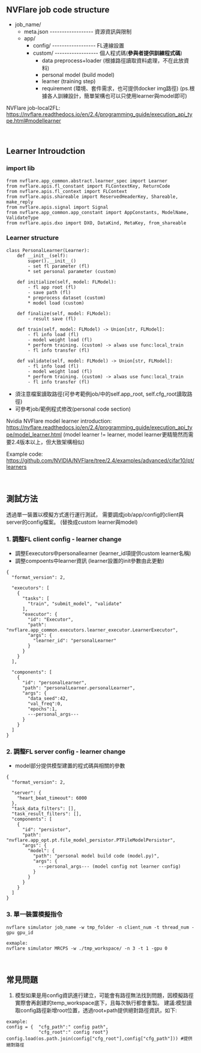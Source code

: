 

## NVFlare job code structure
* job_name/
  * meta.json ------------------ 資源資訊與限制
  * app/
    * config/ ------------------ FL連線設置
    * custom/ ------------------ 個人程式碼(<b>參與者提供訓練程式碼</b>)
        * data preprocess+loader (根據路徑讀取資料處理，不在此放資料)
        * personal model (build model)
        * learner (training step)
        * requirement (環境、套件需求，也可提供docker img路徑)
        (ps.根據各人訓練設計，簡單架構也可以只使用learner與model即可)

NVFlare job-local2FL: https://nvflare.readthedocs.io/en/2.4/programming_guide/execution_api_type.html#modellearner

<br/>

## Learner Introudction



### import lib
```
from nvflare.app_common.abstract.learner_spec import Learner
from nvflare.apis.fl_constant import FLContextKey, ReturnCode
from nvflare.apis.fl_context import FLContext
from nvflare.apis.shareable import ReservedHeaderKey, Shareable, make_reply
from nvflare.apis.signal import Signal
from nvflare.app_common.app_constant import AppConstants, ModelName, ValidateType
from nvflare.apis.dxo import DXO, DataKind, MetaKey, from_shareable
```

### Learner structure
```
class PersonalLearner(Learner):
    def __init__(self):
        super().__init__()
        - set fl parameter (fl)
        * set personal parameter (custom)

    def initialize(self, model: FLModel):
        - fl app root (fl)
        - save path (fl)
        * preprocess dataset (custom)
        * model load (custom)
    
    def finalize(self, model: FLModel):
        - result save (fl)
    
    def train(self, model: FLModel) -> Union[str, FLModel]:
        - fl info load (fl)
        - model weight load (fl)
        * perform training. (custom) -> alwas use func:local_train
        - fl info transfer (fl)

    def validate(self, model: FLModel) -> Union[str, FLModel]:
        - fl info load (fl)
        - model weight load (fl)
        * perform training. (custom) -> alwas use func:local_train
        - fl info transfer (fl)

```
* 須注意檔案讀取路徑(可參考範例job/中的self.app_root, self.cfg_root讀取路徑)
* 可參考job/範例程式修改(personal code section)

Nvidia NVFlare model learner introduction:
https://nvflare.readthedocs.io/en/2.4/programming_guide/execution_api_type/model_learner.html
(model learner != learner, model learner更精簡然而需要2.4版本以上，但大致架構相似)

Example code:
https://github.com/NVIDIA/NVFlare/tree/2.4/examples/advanced/cifar10/pt/learners

<br/>

## 測試方法
透過單一裝置以模擬方式進行運行測試，
需要調成job/app/config的client與server的config檔案。
(替換成custom learner與model)

### 1. 調整FL client config -  learner change
* 調整Eexecutors中personallearner (learner_id項提供custom learner名稱)
* 調整compoents中learner資訊 (learner設置的init參數由此更動)
```
{
  "format_version": 2,

  "executors": [
    {
      "tasks": [
        "train", "submit_model", "validate"
      ],
      "executor": {
        "id": "Executor",
        "path": "nvflare.app_common.executors.learner_executor.LearnerExecutor",
        "args": {
          "learner_id": "personalLearner"
        }
      }
    }
  ],

  "components": [
    {
      "id": "personalLearner",
      "path": "personalLearner.personalLearner",
      "args": {
        "data_seed":42,
        "val_freq":0,
        "epochs":1,
        ---personal_args---
      }
    }
  ]
}

```

### 2. 調整FL server config -  learner change
* model部分提供模型建置的程式碼與相關的參數
```
{
  "format_version": 2,

  "server": {
    "heart_beat_timeout": 6000
  },
  "task_data_filters": [],
  "task_result_filters": [],
  "components": [
    {
      "id": "persistor",
      "path": "nvflare.app_opt.pt.file_model_persistor.PTFileModelPersistor",
      "args": {
        "model": {
          "path": "personal model build code (model.py)",
          "args": {
            ---personal_args--- (model config not learner config)
          }
        }
      }
    }
  ]
}

```


### 3. 單一裝置模擬指令
```
nvflare simulator job_name -w tmp_folder -n client_num -t thread_num -gpu gpu_id

exmaple:
nvflare simulator MRCPS -w ./tmp_workspace/ -n 3 -t 1 -gpu 0
```

<br/>

## 常見問題
1. 模型如果是用config資訊進行建立，可能會有路徑無法找到問題，因模擬路徑實際會再創建的temp_workspace底下，且每次執行都會重製。
建議:模型讀取config路徑新增root位置，透過root+path提供絕對路徑資訊，如下:
```
example:
config = {  "cfg_path":" config path",
            "cfg_root":" config root"}
config.load(os.path.join(config["cfg_root"],config["cfg_path"])) #提供絕對路徑
```
